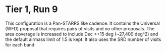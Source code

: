 # Tier 1, Run 9

This configuration is a Pan-STARRS like cadence. It contains the Universal (WFD)
proposal that requires pairs of visits and no other proposals. The area
coverage is increased to include Dec <+15 deg (~27,400 deg^2) and the default
airmass limit of 1.5 is kept. It also uses the SRD number of visits for each 
band.
